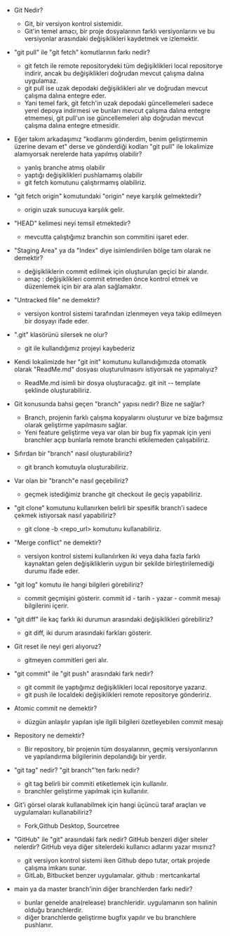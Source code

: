 - Git Nedir?
    * Git, bir versiyon kontrol sistemidir. 
    * Git'in temel amacı, bir proje dosyalarının farklı versiyonlarını ve bu versiyonlar arasındaki değişiklikleri kaydetmek ve izlemektir.

- "git pull" ile "git fetch" komutlarının farkı nedir?
    * git fetch ile remote repositorydeki tüm değişiklikleri local repositorye indirir, ancak bu değişiklikleri doğrudan mevcut çalışma dalına uygulamaz.
    * git pull ise uzak depodaki değişiklikleri alır ve doğrudan mevcut çalışma dalına entegre eder.
    * Yani temel fark, git fetch'in uzak depodaki güncellemeleri sadece yerel depoya indirmesi ve bunları mevcut çalışma dalına entegre etmemesi, git pull'un ise güncellemeleri alıp doğrudan mevcut çalışma dalına entegre etmesidir.

- Eğer takım arkadaşımız "kodlarımı gönderdim, benim geliştirmemin üzerine devam et" derse ve gönderdiği kodları "git pull" ile lokalimize alamıyorsak nerelerde hata yapılmış olabilir?
    * yanlış branche atmış olabilir
    * yaptığı değişiklikleri pushlamamış olabilir
    * git fetch komutunu çalıştırmamış olabiliriz.

- "git fetch origin" komutundaki "origin" neye karşılık gelmektedir?
    * origin uzak sunucuya karşılık gelir.

- "HEAD" kelimesi neyi temsil etmektedir?
    * mevcutta çalıştığımız branchin son commitini işaret eder.
    
- "Staging Area" ya da "Index" diye isimlendirilen bölge tam olarak ne demektir?
    * değişikliklerin commit edilmek için oluşturulan geçici bir alandır.
    * amaç : değişiklikleri commit etmeden önce kontrol etmek ve düzenlemek için bir ara alan sağlamaktır.

- "Untracked file" ne demektir?
    * versiyon kontrol sistemi tarafından izlenmeyen veya takip edilmeyen bir dosyayı ifade eder.

- ".git" klasörünü silersek ne olur?
    * git ile kullandığımız projeyi kaybederiz

- Kendi lokalimizde her "git init" komutunu kullanıdığımızda otomatik olarak "ReadMe.md" dosyası oluşturulmasını istiyorsak ne yapmalıyız?
    *  ReadMe.md isimli bir dosya oluşturacağız. git init -- template <dosyakonumu> şeklinde oluşturabiliriz.

- Git konusunda bahsi geçen "branch" yapısı nedir? Bize ne sağlar?
    * Branch, projenin farklı çalışma kopyalarını oluşturur ve bize bağımsız olarak geliştirme yapılmasını sağlar.
    * Yeni feature geliştirme veya var olan bir bug fix yapmak için yeni branchler açıp bunlarla remote branchi etkilemeden çalışabiliriz.

- Sıfırdan bir "branch" nasıl oluşturabiliriz?
    * git branch <branchadi> komutuyla oluşturabiliriz.

- Var olan bir "branch"e nasıl geçebiliriz?
    * geçmek istediğimiz branche git checkout <branchadi> ile geçiş yapabiliriz.

- "git clone" komutunu kullanırken belirli bir spesifik branch'i sadece çekmek istiyorsak nasıl yapabiliriz?
    *  git clone -b <branchadi> <repo_url> komutunu kullanabiliriz.

- "Merge conflict" ne demektir?
    * versiyon kontrol sistemi kullanılırken iki veya daha fazla farklı kaynaktan gelen değişikliklerin uygun bir şekilde birleştirilemediği durumu ifade eder. 

- "git log" komutu ile hangi bilgileri görebiliriz?
    * commit geçmişini gösterir. commit id - tarih - yazar - commit mesajı bilgilerini içerir.

- "git diff" ile kaç farklı iki durumun arasındaki değişiklikleri görebiliriz?
    * git diff, iki durum arasındaki farkları gösterir.

- Git reset ile neyi geri alıyoruz?
    * gitmeyen commitleri geri alır.

- "git commit" ile "git push" arasındaki fark nedir?
    * git commit ile yaptığımız değişiklikleri local repositorye yazarız.
    * git push ile localdeki değişiklikleri remote repositorye göndeririz.

- Atomic commit ne demektir?
    * düzgün anlaşılır yapılan işle ilgili bilgileri özetleyebilen commit mesajı 

- Repository ne demektir?
    * Bir repository, bir projenin tüm dosyalarının, geçmiş versiyonlarının ve yapılandırma bilgilerinin depolandığı bir yerdir. 

- "git tag" nedir? "git branch"’ten farkı nedir?
    * git tag belirli bir commiti etiketlemek için kullanılır.
    * branchler geliştirme yapılmak için kullanılır.

- Git'i görsel olarak kullanabilmek için hangi üçüncü taraf araçları ve uygulamaları kullanabiliriz?
    * Fork,Github Desktop, Sourcetree 

- "GitHub" ile "git" arasındaki fark nedir? GitHub benzeri diğer siteler nelerdir? GitHub veya diğer sitelerdeki kullanıcı adlarını yazar mısınız?
    * git versiyon kontrol sistemi iken Github depo tutar, ortak projede çalışma imkanı sunar.
    * GitLab, Bitbucket benzer uygulamalar. github : mertcankartal

- main ya da master branch'inin diğer branchlerden farkı nedir?
    * bunlar genelde ana(release) branchleridir. uygulamanın son halinin olduğu branchlerdir.
    * diğer branchlerde geliştirme bugfix yapılır ve bu branchlere pushlanır.

